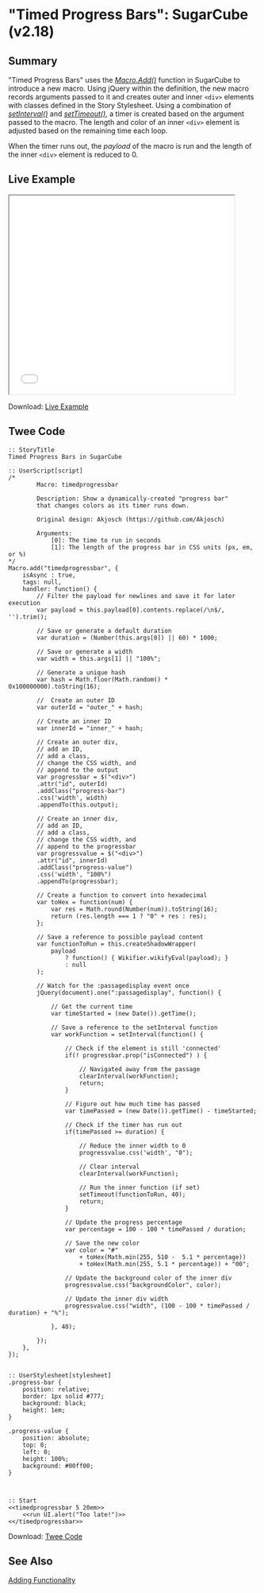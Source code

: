 # "Timed Progress Bars": SugarCube (v2.18)

## Summary

"Timed Progress Bars" uses the *[Macro.Add()](http://www.motoslave.net/sugarcube/2/docs/api-macro.html#macro-api)* function in SugarCube to introduce a new macro. Using jQuery within the definition, the new macro records arguments passed to it and creates outer and inner `<div>` elements with classes defined in the Story Stylesheet. Using a combination of *[setInterval()](https://developer.mozilla.org/en-US/docs/Web/API/WindowOrWorkerGlobalScope/setInterval)* and *[setTimeout()](https://developer.mozilla.org/en-US/docs/Web/API/WindowOrWorkerGlobalScope/setTimeout)*, a timer is created based on the argument passed to the macro. The length and color of an inner `<div>` element is adjusted based on the remaining time each loop.

When the timer runs out, the *payload* of the macro is run and the length of the inner `<div>` element is reduced to 0.

## Live Example

<section>
<iframe src="sugarcube_timed_progress_bars_example.html" height=400 width=90%></iframe>

Download: <a href="sugarcube_timed_progress_bars_example.html" target="_blank">Live Example</a>
</section>

## Twee Code

```
:: StoryTitle
Timed Progress Bars in SugarCube

:: UserScript[script]
/*
		Macro: timedprogressbar
		
		Description: Show a dynamically-created "progress bar" 
		that changes colors as its timer runs down.
		
		Original design: Akjosch (https://github.com/Akjosch)
		
		Arguments:
			[0]: The time to run in seconds
			[1]: The length of the progress bar in CSS units (px, em, or %)
*/
Macro.add("timedprogressbar", {
	isAsync : true,
	tags: null,
	handler: function() {
		// Filter the payload for newlines and save it for later execution
		var payload = this.payload[0].contents.replace(/\n$/, '').trim();
		
		// Save or generate a default duration
		var duration = (Number(this.args[0]) || 60) * 1000;
		
		// Save or generate a width
		var width = this.args[1] || "100%";
		
		// Generate a unique hash
		var hash = Math.floor(Math.random() * 0x100000000).toString(16);
		
		//  Create an outer ID
		var outerId = "outer_" + hash;
		
		// Create an inner ID
		var innerId = "inner_" + hash;
		
		// Create an outer div, 
		// add an ID,
		// add a class,
		// change the CSS width, and
		// append to the output
		var progressbar = $("<div>")
		.attr("id", outerId)
		.addClass("progress-bar")
		.css('width', width)
		.appendTo(this.output);
		
		// Create an inner div, 
		// add an ID,
		// add a class,
		// change the CSS width, and
		// append to the progressbar
		var progressvalue = $("<div>")
		.attr("id", innerId)
		.addClass("progress-value")
		.css('width', "100%")
		.appendTo(progressbar);
		
		// Create a function to convert into hexadecimal
		var toHex = function(num) {
			var res = Math.round(Number(num)).toString(16);
			return (res.length === 1 ? "0" + res : res);
		};
		
		// Save a reference to possible payload content
		var functionToRun = this.createShadowWrapper(
			payload
				? function() { Wikifier.wikifyEval(payload); }
				: null
		);
		
		// Watch for the :passagedisplay event once
		jQuery(document).one(":passagedisplay", function() {
			
			// Get the current time
			var timeStarted = (new Date()).getTime();
			
			// Save a reference to the setInterval function
			var workFunction = setInterval(function() {
				
				// Check if the element is still 'connected'
				if(! progressbar.prop("isConnected") ) {
					
					// Navigated away from the passage
					clearInterval(workFunction);
					return;
				}
				
				// Figure out how much time has passed
				var timePassed = (new Date()).getTime() - timeStarted;
				
				// Check if the timer has run out
				if(timePassed >= duration) {
					
					// Reduce the inner width to 0
					progressvalue.css('width', "0");
					
					// Clear interval
					clearInterval(workFunction);
					
					// Run the inner function (if set)
					setTimeout(functionToRun, 40);
					return;
				}
				
				// Update the progress percentage
				var percentage = 100 - 100 * timePassed / duration;
				
				// Save the new color
				var color = "#"
					+ toHex(Math.min(255, 510 -  5.1 * percentage))
					+ toHex(Math.min(255, 5.1 * percentage)) + "00";
				
				// Update the background color of the inner div
				progressvalue.css("backgroundColor", color);
				
				// Update the inner div width
				progressvalue.css("width", (100 - 100 * timePassed / duration) + "%");
				
			}, 40);
			
		});
	},
});


:: UserStylesheet[stylesheet]
.progress-bar {
	position: relative;
	border: 1px solid #777;
	background: black;
	height: 1em;
}

.progress-value {
	position: absolute;
	top: 0;
	left: 0;
	height: 100%;
	background: #00ff00;
}



:: Start
<<timedprogressbar 5 20em>>
	<<run UI.alert("Too late!")>>
<</timedprogressbar>>

```

Download: <a href="sugarcube_timed_progress_bars_twee.txt" target="_blank">Twee Code</a>

## See Also

[Adding Functionality](../../addingfunctionality/sugarcube/sugarcube_adding_functionality.md)
